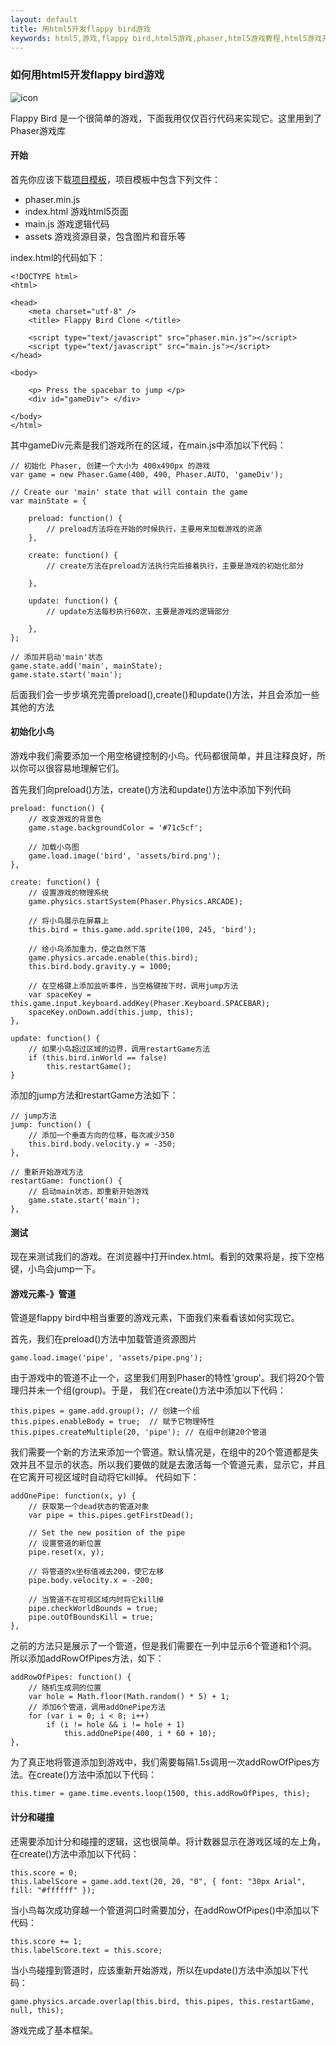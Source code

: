 ```yaml
---
layout: default
title: 用html5开发flappy bird游戏
keywords: html5,游戏,flappy bird,html5游戏,phaser,html5游戏教程,html5游戏开发
---
```


### 如何用html5开发flappy bird游戏

![icon](http://img02.taobaocdn.com/imgextra/i2/187929522/TB2hyKicXXXXXXdXpXXXXXXXXXX_!!187929522.jpg)

Flappy Bird 是一个很简单的游戏，下面我用仅仅百行代码来实现它。这里用到了Phaser游戏库

#### 开始

首先你应该下载[项目模板](http://lessmilk.com/flappy_bird/01/empty.zip)，项目模板中包含下列文件：

* phaser.min.js
* index.html 游戏html5页面
* main.js 游戏逻辑代码
* assets 游戏资源目录，包含图片和音乐等

index.html的代码如下：


	<!DOCTYPE html>
    <html>

    <head>
        <meta charset="utf-8" />
        <title> Flappy Bird Clone </title>

        <script type="text/javascript" src="phaser.min.js"></script>
        <script type="text/javascript" src="main.js"></script>
    </head>

    <body>

        <p> Press the spacebar to jump </p>
        <div id="gameDiv"> </div>

    </body>
    </html>

其中gameDiv元素是我们游戏所在的区域，在main.js中添加以下代码：

    // 初始化 Phaser, 创建一个大小为 400x490px 的游戏
    var game = new Phaser.Game(400, 490, Phaser.AUTO, 'gameDiv');

    // Create our 'main' state that will contain the game
    var mainState = {

        preload: function() {
            // preload方法将在开始的时候执行，主要用来加载游戏的资源
        },

        create: function() {
            // create方法在preload方法执行完后接着执行，主要是游戏的初始化部分

        },

        update: function() {
            // update方法每秒执行60次，主要是游戏的逻辑部分

        },
    };

    // 添加并启动'main'状态
    game.state.add('main', mainState);
    game.state.start('main');

后面我们会一步步填充完善preload(),create()和update()方法，并且会添加一些其他的方法

#### 初始化小鸟

游戏中我们需要添加一个用空格键控制的小鸟。代码都很简单，并且注释良好，所以你可以很容易地理解它们。

首先我们向preload()方法，create()方法和update()方法中添加下列代码

    preload: function() {
        // 改变游戏的背景色
        game.stage.backgroundColor = '#71c5cf';

        // 加载小鸟图
        game.load.image('bird', 'assets/bird.png');
    },

    create: function() {
        // 设置游戏的物理系统
        game.physics.startSystem(Phaser.Physics.ARCADE);

        // 将小鸟展示在屏幕上
        this.bird = this.game.add.sprite(100, 245, 'bird');

        // 给小鸟添加重力，使之自然下落
        game.physics.arcade.enable(this.bird);
        this.bird.body.gravity.y = 1000;

        // 在空格键上添加监听事件，当空格键按下时，调用jump方法
        var spaceKey = this.game.input.keyboard.addKey(Phaser.Keyboard.SPACEBAR);
        spaceKey.onDown.add(this.jump, this);
    },

    update: function() {
        // 如果小鸟超过区域的边界，调用restartGame方法
        if (this.bird.inWorld == false)
            this.restartGame();
    }

添加的jump方法和restartGame方法如下：

    // jump方法
    jump: function() {
        // 添加一个垂直方向的位移，每次减少350
        this.bird.body.velocity.y = -350;
    },

    // 重新开始游戏方法
    restartGame: function() {
        // 启动main状态，即重新开始游戏
        game.state.start('main');
    },

#### 测试

现在来测试我们的游戏。在浏览器中打开index.html。看到的效果将是，按下空格键，小鸟会jump一下。

#### 游戏元素-》管道

管道是flappy bird中相当重要的游戏元素，下面我们来看看该如何实现它。

首先，我们在preload()方法中加载管道资源图片

    game.load.image('pipe', 'assets/pipe.png');

由于游戏中的管道不止一个，这里我们用到Phaser的特性'group'。我们将20个管理归并未一个组(group)。于是，
我们在create()方法中添加以下代码：

    this.pipes = game.add.group(); // 创建一个组
    this.pipes.enableBody = true;  // 赋予它物理特性
    this.pipes.createMultiple(20, 'pipe'); // 在组中创建20个管道

我们需要一个新的方法来添加一个管道。默认情况是，在组中的20个管道都是失效并且不显示的状态。所以我们要做的就是去激活每一个管道元素，显示它，并且在它离开可视区域时自动将它kill掉。
代码如下：

    addOnePipe: function(x, y) {
        // 获取第一个dead状态的管道对象
        var pipe = this.pipes.getFirstDead();

        // Set the new position of the pipe
        // 设置管道的新位置
        pipe.reset(x, y);

        // 将管道的x坐标值减去200，使它左移
        pipe.body.velocity.x = -200;

        // 当管道不在可视区域内时将它kill掉
        pipe.checkWorldBounds = true;
        pipe.outOfBoundsKill = true;
    },

之前的方法只是展示了一个管道，但是我们需要在一列中显示6个管道和1个洞。所以添加addRowOfPipes方法，如下：

    addRowOfPipes: function() {
        // 随机生成洞的位置
        var hole = Math.floor(Math.random() * 5) + 1;
        // 添加6个管道，调用addOnePipe方法
        for (var i = 0; i < 8; i++)
            if (i != hole && i != hole + 1)
                this.addOnePipe(400, i * 60 + 10);
    },

为了真正地将管道添加到游戏中，我们需要每隔1.5s调用一次addRowOfPipes方法。在create()方法中添加以下代码：

    this.timer = game.time.events.loop(1500, this.addRowOfPipes, this);

#### 计分和碰撞

还需要添加计分和碰撞的逻辑，这也很简单。将计数器显示在游戏区域的左上角，在create()方法中添加以下代码：

    this.score = 0;
    this.labelScore = game.add.text(20, 20, "0", { font: "30px Arial", fill: "#ffffff" });

当小鸟每次成功穿越一个管道洞口时需要加分，在addRowOfPipes()中添加以下代码：

    this.score += 1;
    this.labelScore.text = this.score;

当小鸟碰撞到管道时，应该重新开始游戏，所以在update()方法中添加以下代码：

    game.physics.arcade.overlap(this.bird, this.pipes, this.restartGame, null, this);

游戏完成了基本框架。